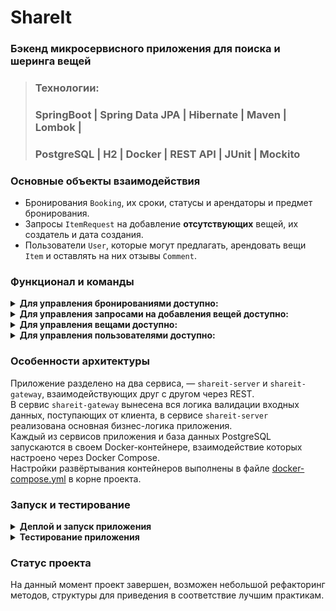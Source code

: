 # ShareIt
### Бэкенд микросервисного приложения для поиска и шеринга вещей
> ### Технологии:
> ### SpringBoot | Spring Data JPA | Hibernate | Maven | Lombok |
> ### PostgreSQL | H2 | Docker | REST API | JUnit | Mockito

### Основные объекты взаимодействия
- Бронирования `Booking`, их сроки, статусы и арендаторы и предмет бронирования.
- Запросы `ItemRequest` на добавление **отсутствующих** вещей, их создатель и дата создания.
- Пользователи `User`, которые могут предлагать, арендовать вещи `Item` и оставлять на них отзывы `Comment`.

### Функционал и команды
<details>
<summary><b>Для управления бронированиями доступно:</b></summary>

- Добавление нового запроса на бронирование. Запрос может быть создан любым пользователем по эндпоинту `POST /bookings`, 
а затем подтверждён владельцем вещи. После создания запрос находится в статусе `WAITING` — *«ожидает подтверждения»*.
- Подтверждение или отклонение запроса на бронирование. **Может быть выполнено только владельцем вещи.** 
Затем статус бронирования становится либо `APPROVED`, либо `REJECTED`.
Эндпоинт — `PATCH /bookings/{bookingId}?approved={approved}`, параметр `approved` может принимать значения `true` или `false`.
- Получение данных о конкретном бронировании по эндпоинту `GET /bookings/{bookingId}`. 
Может быть выполнено **либо автором бронирования, либо владельцем вещи**, к которой относится бронирование.
- Получение списка всех бронирований текущего пользователя по эндпоинту `GET /bookings?state={state}&from={from}&size={size}`. 
Параметр `state` необязательный и может принимать значения:
   - `ALL` (*англ. «все»*) - устанавливается по умолчанию.
   - `CURRENT` (*англ. «текущие»*).
   - `PAST` (*англ. «завершённые»*).
   - `FUTURE` (*англ. «будущие»*).
   - `WAITING` (*англ. «ожидающие подтверждения»*).
   - `REJECTED` (*англ. «отклонённые»*).

  Бронирования возвращаются постранично (с использованием *пагинации*), отсортированными по дате от более новых к более старым,
где `from` — индекс первого элемента, начиная с 0, и `size` — количество элементов для отображения (по умолчанию равно 10).
- Получение списка бронирований для всех вещей пользователя-владельца 
по эндпоинту `GET /bookings/owner?state={state}&from={from}&size={size}`. Этот запрос имеет смысл для владельца 
хотя бы одной вещи. Работа параметров `state`, `from` и `size` аналогична сценарию предыдущего эндпоинта.
</details>

<details>
<summary><b>Для управления запросами на добавления вещей доступно:</b></summary>

- Добавить новый запрос вещи по эндпоинту `POST /requests`. Основная часть запроса — текст запроса, 
где пользователь описывает, какая именно вещь ему нужна.
- Получить список своих запросов вместе с данными об ответах на них по эндпоинту `GET /requests` 
в отсортированном порядке по дате создания от более новых к более старым. Для каждого запроса должен указываться список 
ответов в формате `requestId запроса — вещь Item`, с ее статусом доступности `available`, названием и описанием.
- Получить данные об одном конкретном запросе по эндпоинту `GET /requests/{requestId}` вместе с данными об ответах на него
в том же формате, что и в предыдущем эндпоинте. Посмотреть данные об отдельном запросе может любой пользователь.
- Получить список запросов по эндпоинту `GET /requests/all?from={from}&size={size}`, созданных другими пользователями, 
на которые можно ответить. Запросы сортируются по дате создания: от более новых к более старым, и возвращаются постранично 
с использованием *пагинации*, где `from` — индекс первого элемента, начиная с 0, 
и `size` — количество элементов для отображения (по умолчанию равно 10).
</details>

<details>
<summary><b>Для управления вещами доступно:</b></summary>

- Добавить новую вещь по эндпоинту `POST /items`, где `userId` в заголовке `X-Sharer-User-Id` — это идентификатор 
пользователя владельца вещи, `requestId` в теле запроса — идентификатор **запроса на добавление**, 
в ответ на который создаётся нужная вещь. При этом имеется возможность добавить вещь и без указания `requestId`.
Идентификатор владельца `userId` будет поступать на вход в каждом из запросов, рассмотренных далее.
- Редактировать вещь по эндпоинту `PATCH /items/{itemId}`. Изменить можно название, описание и статус доступа к аренде. 
**Редактировать вещь может только её владелец.**
- Добавить **пользователем-арендатором** комментарий на вещь по эндпоинту `POST /items/{itemId}/comment` **после её в аренды**.
- Просмотр информации **любым пользователем** о конкретной вещи по её идентификатору по эндпоинту `GET /items/{itemId}`.
- Просмотр **владельцем** списка всех его вещей по эндпоинту `GET /items` с указанием названия, описания, комментариями 
и датами последнего и ближайшего следующего бронирования для каждой вещи.
- Поиск вещи потенциальным арендатором по эндпоинту `GET /items/search?text={text}`, где в `text` передаётся текст для поиска, 
по которому система ищет вещи, содержащие его в названии или описании. Возвращаются только доступные для аренды вещи.
</details>

<details>
<summary><b>Для управления пользователями доступно:</b></summary>

- Добавить пользователя по эндпоинту `POST /users`. Пользователь должен иметь имя или логин `name` и уникальный `email`.
- Обновить пользователя по эндпоинту `PATCH /users/{userId}`.
- Получить пользователя по эндпоинту `GET /users/{userId}`.
- Получить всех пользователей по эндпоинту `GET /users`.
- Удалить пользователя по эндпоинту `DELETE /users/{userId}`.
</details>

### Особенности архитектуры
Приложение разделено на два сервиса, — `shareit-server` и `shareit-gateway`, взаимодействующих друг с другом через REST.<br>
В сервис `shareit-gateway` вынесена вся логика валидации входных данных, поступающих от клиента, в сервисе `shareit-server`
реализована основная бизнес-логика приложения.<br>
Каждый из сервисов приложения и база данных PostgreSQL запускаются в своем Docker-контейнере, взаимодействие которых 
настроено через Docker Compose.<br> Настройки развёртывания контейнеров выполнены в файле 
[docker-compose.yml](docker-compose.yml) в корне проекта.

### Запуск и тестирование
<details>
<summary><b>Деплой и запуск приложения</b></summary>

1. Зайдите на [официальный сайт проекта Docker](https://www.docker.com/products/docker-desktop/), скачайте установочный файл
для вашей операционной системы и установите Docker Desktop.
2. Выполните клонирование репозитория:
   - используя web URL: `https://github.com/AlexanderBesedin/java-shareit`
   - используя SSH-ключ: `git@github.com:AlexanderBesedin/java-shareit.git`
   - или просто скачайте zip-архив 
   по [ссылке](https://github.com/AlexanderBesedin/java-shareit/archive/refs/heads/main.zip).
3. Проверьте порты 8080, 9090, 6541 - они должны быть свободны от посторонних процессов.
4. В терминале IDE в корневой директории приложения выполните команду `mvn clean package` для создания jar-файлов сервисов приложения.
5. В терминале IDE в корневой директории приложения выполните команду `docker compose up`, которая соберет 
и запустит все контейнеры, определенные в файле `docker-compose.yml`:
   - `gateway_container` с сервисом `shareit-gateway` на портах 8080:8080
   - `server_container` с сервисом `shareit-server` на портах 9090:9090
   - `db_container` c базой данных PostgreSQL на портах 6541:5432

6. Для остановки работы приложения выполните команду `docker compose stop`, для повторного старта - `docker compose start`,
для остановки и удаления контейнеров - `docker compose down`.
7. Приложение работает по следующим базовым URL:
  - `http://localhost:8080/bookings`.
  - `http://localhost:8080/items`.
  - `http://localhost:8080/requests`.
  - `http://localhost:8080/users`.
</details>

<details>
<summary><b>Тестирование приложения</b></summary>

В проекте реализованы:
- модульные тесты с использованием библиотек `JUnit` и `Mockito`.
- интеграционные тесты, проверяющие взаимодействие с базой данных, c использованием аннотации `@SpringBootTest`.
- тесты для REST-эндпоинтов с использованием `MockMVC`.
- тесты для слоя репозиториев с использованием аннотации `@DataJpaTest`.
- тесты для работы с JSON для DTO с использованием аннотации `@JsonTest`.
- API-тесты с использованием [json-коллекции](postman/shareIt-testAPI.json).

**Суммарное количество тестов - 114, обеспеченное покрытие кода тестами - 98%.**

Запустить тесты можно в терминале IDE c помощью команды `mvn clean package` и затем проверить покрытие кода, 
открыв в браузере файл по пути `server/target/site/jacoco/index.html`.

Перед запуском API-тестов необходимо выполнить шаги 1-6 пункта **«Деплой и запуск приложения»**, 
затем импортировать json-коллекцию в выбранном вами testAPI-клиенте и запустить тесты, **соблюдая их хронологический порядок**.
</details>

### Статус проекта
На данный момент проект завершен, возможен небольшой рефакторинг методов, структуры для приведения
в соответствие лучшим практикам.